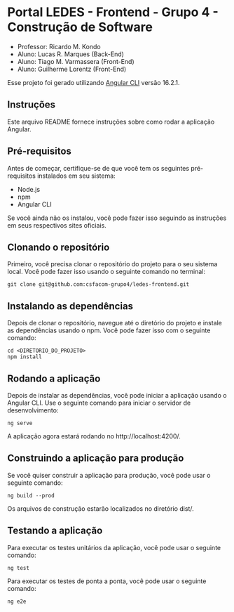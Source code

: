 # Portal LEDES - Frontend - Grupo 4 - Construção de Software 

* Professor: Ricardo M. Kondo
* Aluno: Lucas R. Marques (Back-End)
* Aluno: Tiago M. Varmassera (Front-End)
* Aluno: Guilherme Lorentz (Front-End)

Esse projeto foi gerado utilizando [Angular CLI](https://github.com/angular/angular-cli) versão 16.2.1.

## Instruções

Este arquivo README fornece instruções sobre como rodar a aplicação Angular.

## Pré-requisitos

Antes de começar, certifique-se de que você tem os seguintes pré-requisitos instalados em seu sistema:

* Node.js
* npm
* Angular CLI

Se você ainda não os instalou, você pode fazer isso seguindo as instruções em seus respectivos sites oficiais.

## Clonando o repositório

Primeiro, você precisa clonar o repositório do projeto para o seu sistema local. Você pode fazer isso usando o seguinte comando no terminal:

 ```
git clone git@github.com:csfacom-grupo4/ledes-frontend.git
 ```

## Instalando as dependências

Depois de clonar o repositório, navegue até o diretório do projeto e instale as dependências usando o npm. Você pode fazer isso com o seguinte comando:

 ```
cd <DIRETORIO_DO_PROJETO>
npm install
 ```

## Rodando a aplicação

Depois de instalar as dependências, você pode iniciar a aplicação usando o Angular CLI. Use o seguinte comando para iniciar o servidor de desenvolvimento:

 ```
ng serve
 ```

A aplicação agora estará rodando no http://localhost:4200/.

## Construindo a aplicação para produção

Se você quiser construir a aplicação para produção, você pode usar o seguinte comando:

 ```
ng build --prod
 ```

Os arquivos de construção estarão localizados no diretório dist/.

## Testando a aplicação

Para executar os testes unitários da aplicação, você pode usar o seguinte comando:

```
ng test
```

Para executar os testes de ponta a ponta, você pode usar o seguinte comando:

 ```
ng e2e
 ```


